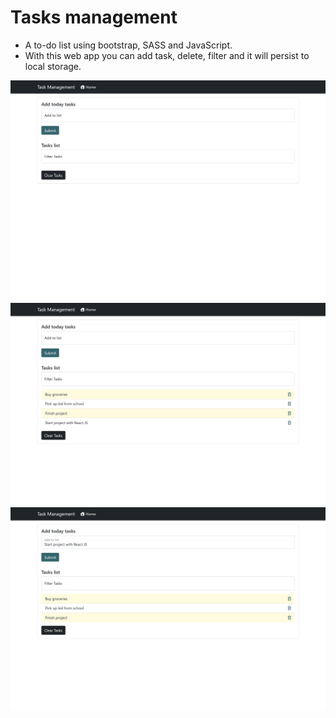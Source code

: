 # Tasks management

- A to-do list using bootstrap, SASS and JavaScript.
- With this web app you can add task, delete, filter and it will persist to local storage.

<img src="images/tasks-management-1.png" alt="tasks management web app screenshot" width="800">
<img src="images/tasks-management-2.png" alt="tasks management web app screenshot" width="800">
<img src="images/tasks-management-3.png" alt="tasks management web app screenshot" width="800">